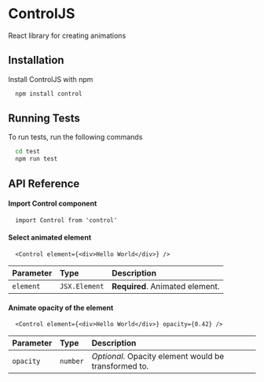 
# ControlJS

React library for creating animations


## Installation

Install ControlJS with npm

```bash
  npm install control
```

## Running Tests

To run tests, run the following commands

```bash
  cd test
  npm run test
```
    
## API Reference

#### Import Control component

```http
  import Control from 'control'
```

#### Select animated element

```http
  <Control element={<div>Hello World</div>} />
```

| Parameter | Type     | Description                |
| :-------- | :------- | :------------------------- |
| `element` | `JSX.Element` | **Required**. Animated element. |

#### Animate opacity of the element

```http
  <Control element={<div>Hello World</div>} opacity={0.42} />
```

| Parameter | Type     | Description                       |
| :-------- | :------- | :-------------------------------- |
| `opacity`      | `number` | *Optional.* Opacity element would be transformed to. |
